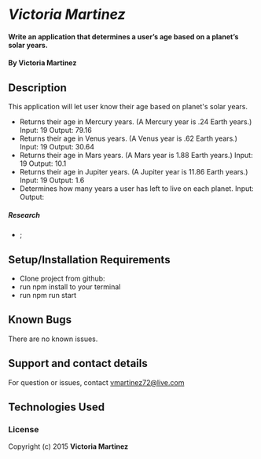 # _Victoria Martinez_

#### Write an application that determines a user’s age based on a planet’s solar years.

#### By **Victoria Martinez**

## Description

This application will let user know their age based on planet's solar years.

* Returns their age in Mercury years. (A Mercury year is .24 Earth years.)
  Input: 19
  Output: 79.16
* Returns their age in Venus years. (A Venus year is .62 Earth years.)
  Input: 19
  Output: 30.64
* Returns their age in Mars years. (A Mars year is 1.88 Earth years.)
  Input: 19
  Output: 10.1
* Returns their age in Jupiter years. (A Jupiter year is 11.86 Earth years.)
  Input: 19
  Output: 1.6
* Determines how many years a user has left to live on each planet.
  Input:
  Output:
##### Research
* [](http://freerangestats.info/blog/2018/05/31/life-expectancy);

## Setup/Installation Requirements

* Clone project from github:
* run npm install to your terminal
* run npm run start


## Known Bugs

There are no known issues.

## Support and contact details

For question or issues, contact vmartinez72@live.com

## Technologies Used


### License

Copyright (c) 2015 **Victoria Martinez**
